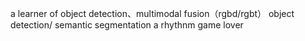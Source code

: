 a learner of object detection、multimodal fusion（rgbd/rgbt） object detection/ semantic segmentation 
a rhythnm game lover



<!---
BIGGOGDA/BIGGOGDA is a ✨ special ✨ repository because its `README.md` (this file) appears on your GitHub profile.
You can click the Preview link to take a look at your changes.
--->
